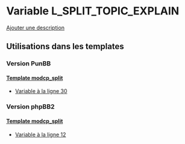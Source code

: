 # Variable L_SPLIT_TOPIC_EXPLAIN
[Ajouter une description](https://fa-tvars.appspot.com/var/L_SPLIT_TOPIC_EXPLAIN)

## Utilisations dans les templates

### Version PunBB

#### [Template modcp_split](punbb/modcp_split.md)
* [Variable &agrave; la ligne 30](../punbb/modcp_split.tpl#L30)

### Version phpBB2

#### [Template modcp_split](subsilver/modcp_split.md)
* [Variable &agrave; la ligne 12](../subsilver/modcp_split.tpl#L12)